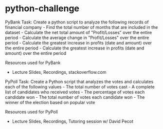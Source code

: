 # python-challenge

PyBank Task: Create a python script to analyze the following records of financial company
    - Find the total number of months that are included in the dataset
    - Calculate the net total amount of "Profit/Losses" over the entire period
    - Calculate the average change in "Profit/Losses" over the entire period
    - Calculate the greatest increase in profits (date and amount) over the entire period
    - Calculate the greatest increase in profits (date and amount) over the entire period

Resources used for PyBank
- Lecture Slides, Recordings, stackoverflow.com



PyPoll Task: Create a Python script that analyzes the votes and calculates each of the following values
    - The total number of votes cast
    - A complete list of candidates who received votes
    - The percentage of votes each candidate won
    - The total number of votes each candidate won
    - The winner of the election based on popular vote

Resources used for PyPoll
- Lecture Slides, Recordings, Tutoring session w/ David Pecot
